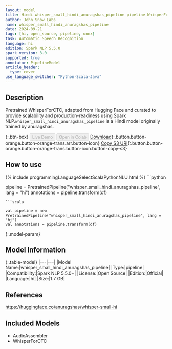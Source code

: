 ```yaml
---
layout: model
title: Hindi whisper_small_hindi_anuragshas_pipeline pipeline WhisperForCTC from anuragshas
author: John Snow Labs
name: whisper_small_hindi_anuragshas_pipeline
date: 2024-09-21
tags: [hi, open_source, pipeline, onnx]
task: Automatic Speech Recognition
language: hi
edition: Spark NLP 5.5.0
spark_version: 3.0
supported: true
annotator: PipelineModel
article_header:
  type: cover
use_language_switcher: "Python-Scala-Java"
---
```


## Description

Pretrained WhisperForCTC, adapted from Hugging Face and curated to provide scalability and production-readiness using Spark NLP.`whisper_small_hindi_anuragshas_pipeline` is a Hindi model originally trained by anuragshas.

{:.btn-box}
<button class="button button-orange" disabled>Live Demo</button>
<button class="button button-orange" disabled>Open in Colab</button>
[Download](https://s3.amazonaws.com/auxdata.johnsnowlabs.com/public/models/whisper_small_hindi_anuragshas_pipeline_hi_5.5.0_3.0_1726892665928.zip){:.button.button-orange.button-orange-trans.arr.button-icon}
[Copy S3 URI](s3://auxdata.johnsnowlabs.com/public/models/whisper_small_hindi_anuragshas_pipeline_hi_5.5.0_3.0_1726892665928.zip){:.button.button-orange.button-orange-trans.button-icon.button-copy-s3}

## How to use



<div class="tabs-box" markdown="1">
{% include programmingLanguageSelectScalaPythonNLU.html %}
```python

pipeline = PretrainedPipeline("whisper_small_hindi_anuragshas_pipeline", lang = "hi")
annotations =  pipeline.transform(df)   

```
```scala

val pipeline = new PretrainedPipeline("whisper_small_hindi_anuragshas_pipeline", lang = "hi")
val annotations = pipeline.transform(df)

```
</div>

{:.model-param}
## Model Information

{:.table-model}
|---|---|
|Model Name:|whisper_small_hindi_anuragshas_pipeline|
|Type:|pipeline|
|Compatibility:|Spark NLP 5.5.0+|
|License:|Open Source|
|Edition:|Official|
|Language:|hi|
|Size:|1.7 GB|

## References

https://huggingface.co/anuragshas/whisper-small-hi

## Included Models

- AudioAssembler
- WhisperForCTC